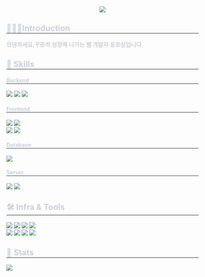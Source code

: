 <div align= "center">
    <img src="https://capsule-render.vercel.app/api?type=rect&color=auto&height=120&text=Hello!%20I'm%20Hosang&animation=&fontColor=ffffff&fontSize=50" />
    </div>
    <div style="text-align: left;"> 
    <h2 style="border-bottom: 1px solid #21262d; color: #c9d1d9;"> 🙋🏻‍♂️Introduction </h2>  
    <div style="font-weight: 700; font-size: 15px; text-align: left; color: #c9d1d9;"> 안녕하세요,꾸준히 성장해 나가는 웹 개발자 윤호상입니다. </div> 
    </div>
    <div style="text-align: left;">
    <h2 style="border-bottom: 1px solid #21262d; color: #c9d1d9;"> 🦾 Skills </h2>
    <h4 style="border-bottom: 1px solid #21262d; color: #c9d1d9;"> Backend </h4>
    <div style="margin: ; text-align: left;" "text-align: left;"> 
          <img src="https://img.shields.io/badge/java-007396?style=for-the-badge&logo=java&logoColor=white"> 
          <img src="https://img.shields.io/badge/Spring-6DB33F?style=for-the-badge&logo=Spring&logoColor=white">
          <img src="https://img.shields.io/badge/Spring_Security-6DB33F?style=for-the-badge&logo=Spring-Security&logoColor=white"><br/>
    </div>
        <h4 style="border-bottom: 1px solid #21262d; color: #c9d1d9;"> Frontend </h4>
        <div style="margin: ; text-align: left;" "text-align: left;"> 
          <img src="https://img.shields.io/badge/css3-%231572B6.svg?style=for-the-badge&logo=css3&logoColor=white"> 
          <img src="https://img.shields.io/badge/HTML5-E34F26?style=for-the-badge&logo=HTML5&logoColor=white">
          <br/>
          <img src="https://img.shields.io/badge/Javascript-F7DF1E?style=for-the-badge&logo=Javascript&logoColor=white">
          <img src="https://img.shields.io/badge/Vue.js-4FC08D?style=for-the-badge&logo=Vue.js&logoColor=white">
          </div>
        <h4 style="border-bottom: 1px solid #21262d; color: #c9d1d9;"> Database </h4>
        <div style="margin: ; text-align: left;" "text-align: left;"> 
          <img src="https://img.shields.io/badge/MySQL-4479A1?style=for-the-badge&logo=MySQL&logoColor=white">
          </div>
        <h4 style="border-bottom: 1px solid #21262d; color: #c9d1d9;"> Server </h4>
        <div style="margin: ; text-align: left;" "text-align: left;"> 
          <img src="https://img.shields.io/badge/Linux-FCC624?style=for-the-badge&logo=linux&logoColor=black">
            <img src="https://img.shields.io/badge/apache%20tomcat-%23F8DC75.svg?style=for-the-badge&logo=apache-tomcat&logoColor=black">
          </div>
        <h2 style="border-bottom: 1px solid #21262d; color: #c9d1d9;"> 🛠️ Infra & Tools </h2>
        <div style="margin: ; text-align: left;" "text-align: left;"> 
          <img src="https://img.shields.io/badge/git-F05032?style=for-the-badge&logo=git&logoColor=white">
          <img src="https://img.shields.io/badge/Github-181717?style=for-the-badge&logo=Github&logoColor=white">
          <img src="https://img.shields.io/badge/Eclipse-FE7A16.svg?style=for-the-badge&logo=Eclipse&logoColor=white">
          <img src="https://img.shields.io/badge/IntelliJIDEA-000000.svg?style=for-the-badge&logo=intellij-idea&logoColor=white">
        </br>
          <img src="https://img.shields.io/badge/Visual_Studio_Code-0078D4?style=for-the-badge&logo=visual%20studio%20code&logoColor=white">
          <img src="https://img.shields.io/badge/Bootstrap-7952B3?style=for-the-badge&logo=Bootstrap&logoColor=white">
          <img src="https://img.shields.io/badge/Notion-000000?style=for-the-badge&logo=Notion&logoColor=white">
          <img src="https://img.shields.io/badge/Slack-4A154B?style=for-the-badge&logo=Slack&logoColor=white">
          </div>
    </div>
    <div style="text-align: left;"> 
    <h2 style="border-bottom: 1px solid #21262d; color: #c9d1d9;"> 🏅 Stats </h2> 
        <div style="text-align: left;"> 
        <img src="https://github-readme-stats.vercel.app/api/top-langs/?username=yhs55"/> 
    </div> 
    </div>
